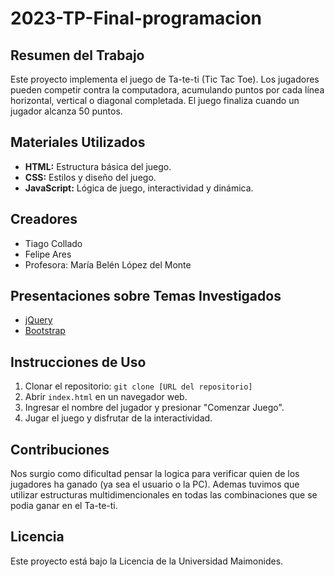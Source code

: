 # 2023-TP-Final-programacion

## Resumen del Trabajo

Este proyecto implementa el juego de Ta-te-ti (Tic Tac Toe). 
Los jugadores pueden competir contra la computadora, acumulando puntos por cada línea horizontal, vertical o diagonal completada. El juego finaliza cuando un jugador alcanza 50 puntos.

## Materiales Utilizados

- **HTML:** Estructura básica del juego.
- **CSS:** Estilos y diseño del juego.
- **JavaScript:** Lógica de juego, interactividad y dinámica.

## Creadores

- Tiago Collado
- Felipe Ares
- Profesora: María Belén López del Monte

## Presentaciones sobre Temas Investigados

- [jQuery](https://docs.google.com/presentation/d/1bExmphrQynP5NhI_JTWlIjR2cJOXUJ7Y1SPJvcVL5C0/edit#slide=id.p)
- [Bootstrap](https://docs.google.com/presentation/d/1bExmphrQynP5NhI_JTWlIjR2cJOXUJ7Y1SPJvcVL5C0/edit#slide=id.p)

## Instrucciones de Uso

1. Clonar el repositorio: `git clone [URL del repositorio]`
2. Abrir `index.html` en un navegador web.
3. Ingresar el nombre del jugador y presionar "Comenzar Juego".
4. Jugar el juego y disfrutar de la interactividad.

## Contribuciones

Nos surgio como dificultad pensar la logica para verificar quien de los jugadores ha ganado (ya sea el usuario o la PC). Ademas tuvimos que utilizar estructuras multidimencionales en todas las combinaciones que se podia ganar en el Ta-te-ti.

## Licencia

Este proyecto está bajo la Licencia de la Universidad Maimonides.